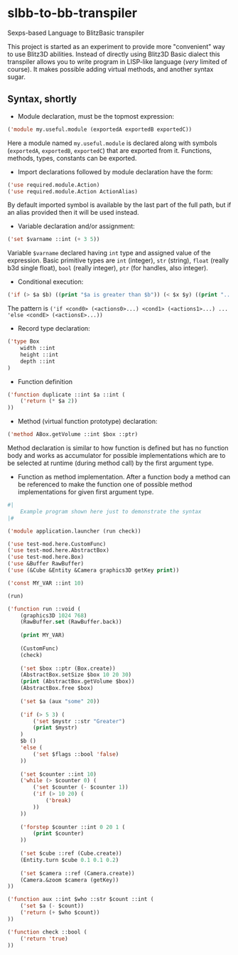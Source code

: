 # slbb-to-bb-transpiler
Sexps-based Language to BlitzBasic transpiler

This project is started as an experiment to provide more "convenient" way to use Blitz3D abilities.
Instead of directly using Blitz3D Basic dialect this transpiler allows you to write program in LISP-like language (*very* limited of course). It makes possible adding virtual methods, and another syntax sugar.

## Syntax, shortly
- Module declaration, must be the topmost expression:
```lisp
('module my.useful.module (exportedA exportedB exportedC))
```
Here a module named `my.useful.module` is declared along with symbols (`exportedA`, `exportedB`, `exportedC`) that are exported from it. Functions, methods, types, constants can be exported.

- Import declarations followed by module declaration have the form:
```lisp
('use required.module.Action)
('use required.module.Action ActionAlias)
```
By default imported symbol is available by the last part of the full path,
but if an alias provided then it will be used instead.

- Variable declaration and/or assignment:
```lisp
('set $varname ::int (+ 3 5))
```
Variable `$varname` declared having `int` type and assigned value of the expression.
Basic primitive types are `int` (integer), `str` (string), `float` (really b3d single float), `bool` (really integer),
`ptr` (for handles, also integer).

- Conditional execution:
```lisp
('if (> $a $b) ((print "$a is greater than $b")) (< $x $y) ((print "...")) 'else (#|...|#))
```
The pattern is `('if <cond0> (<actions0>...) <cond1> (<actions1>...) ... 'else <condE> (<actionsE>...))`

- Record type declaration:
```lisp
('type Box 
	width ::int
	height ::int
	depth ::int
)
```

- Function definition
```lisp
('function duplicate ::int $a ::int (
	('return (* $a 2))
))
```

- Method (virtual function prototype) declaration:
```lisp
('method ABox.getVolume ::int $box ::ptr)
```
Method declaration is similar to how function is defined but has no function body and works as accumulator for possible implementations which are to be selected at runtime (during method call) by the first argument type.

- Function as method implementation.
After a function body a method can be referenced to make the function one of possible method implementations for given first argument type.

```lisp
#|
	Example program shown here just to demonstrate the syntax
|#

('module application.launcher (run check))

('use test-mod.here.CustomFunc)
('use test-mod.here.AbstractBox)
('use test-mod.here.Box)
('use &Buffer RawBuffer)
('use (&Cube &Entity &Camera graphics3D getKey print))

('const MY_VAR ::int 10)

(run)

('function run ::void (
	(graphics3D 1024 768)
	(RawBuffer.set (RawBuffer.back))
	
	(print MY_VAR)
	
	(CustomFunc)
	(check)
	
	('set $box ::ptr (Box.create))
	(AbstractBox.setSize $box 10 20 30)
	(print (AbstractBox.getVolume $box))
	(AbstractBox.free $box)
	
	('set $a (aux "some" 20))
	
	('if (> 5 3) (
		('set $mystr ::str "Greater")
		(print $mystr)
	) 
	$b () 
	'else (
		('set $flags ::bool 'false)
	))
	
	('set $counter ::int 10)
	('while (> $counter 0) (
		('set $counter (- $counter 1))
		('if (> 10 20) (
			('break)
		))
	))
	
	('forstep $counter ::int 0 20 1 (
		(print $counter)
	))
	
	('set $cube ::ref (Cube.create))
	(Entity.turn $cube 0.1 0.1 0.2)
	
	('set $camera ::ref (Camera.create))
	(Camera.&zoom $camera (getKey))
))

('function aux ::int $who ::str $count ::int (
	('set $a (- $count))
	('return (+ $who $count))
))

('function check ::bool (
	('return 'true)
))

```

